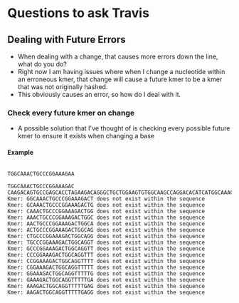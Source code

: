 # Questions to ask Travis

## Dealing with Future Errors

- When dealing with a change, that causes more errors down the line, what do you do?
- Right now I am having issues where when I change a nucleotide within an erroneous kmer, that change will cause a future kmer to be a kmer that was not originally hashed. 
- This obviously causes an error, so how do I deal with it.

### Check every future kmer on change

- A possible solution that I've thought of is checking every possible future kmer to ensure it exists when changing a base

#### Example

```
                                                               TGGCAAACTGCCCGGAAAGAA
                                                               TGGCAAACTGCCCGGAAAGAC
CAAGACAGTGCCGAGCACCTAGAAGACAGGGCTGCTGGAAGTGTGGCAAGCCAGGACACATCATGGCAAACTGCCCGGAAAGACTGGCAGGTTTTTGAGG
Kmer: GGCAAACTGCCCGGAAAGACT does not exist within the sequence
Kmer: GCAAACTGCCCGGAAAGACTG does not exist within the sequence
Kmer: CAAACTGCCCGGAAAGACTGG does not exist within the sequence
Kmer: AAACTGCCCGGAAAGACTGGC does not exist within the sequence
Kmer: AACTGCCCGGAAAGACTGGCA does not exist within the sequence
Kmer: ACTGCCCGGAAAGACTGGCAG does not exist within the sequence
Kmer: CTGCCCGGAAAGACTGGCAGG does not exist within the sequence
Kmer: TGCCCGGAAAGACTGGCAGGT does not exist within the sequence
Kmer: GCCCGGAAAGACTGGCAGGTT does not exist within the sequence
Kmer: CCCGGAAAGACTGGCAGGTTT does not exist within the sequence
Kmer: CCGGAAAGACTGGCAGGTTTT does not exist within the sequence
Kmer: CGGAAAGACTGGCAGGTTTTT does not exist within the sequence
Kmer: GGAAAGACTGGCAGGTTTTTG does not exist within the sequence
Kmer: GAAAGACTGGCAGGTTTTTGA does not exist within the sequence
Kmer: AAAGACTGGCAGGTTTTTGAG does not exist within the sequence
Kmer: AAGACTGGCAGGTTTTTGAGG does not exist within the sequence
```